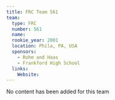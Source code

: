 ```yaml
---
title: FRC Team 561
team:
  type: FRC
  number: 561
  name: 
  rookie_year: 2001
  location: Phila, PA, USA
  sponsors:
    - Rohm and Haas
    - Frankford High School
  links:
    Website: 
---
```

No content has been added for this team